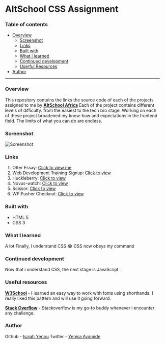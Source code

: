 # AltSchool CSS Assignment

### Table of contents
- [Overview](#overview)
  - [Screenshot](#screenshot)
  - [Links](#links)
  - [Built with](#built-with)
  - [What I learned](#what-i-learned)
  - [Continued development](#continued-development)
  - [Userful Resources](#useful-resources)
- [Author](#author)


---

### Overview
This repository contains the links the source code of each of the projects assigned to me by **[AltSchool Africa](altschoolafrica.com)**
Each of the project contains different levels of difficulty. from the easiest to the tech bro stage. Working on each of these project broadened my know-how and expectations in the frontend field. The limits of what you can do are endless.


### Screenshot



![Screenshot](./assets/img/Screenshot.png)

### Links
1. Otter Essay: [Click to view me](https://yenisaa.github.io/An-Otter-Essay/)
2. Web Development Training Signup: [Click to view](https://yenisaa.github.io/webdev-signup/)
3. Huckleberry: [Click to view](https://yenisaa.github.io/Huckleberry/)
4. Novus-watch: [Click to view](https://yenisaa.github.io/Novus-Watch)
5. Scissor: [Click to view](https://yenisaa.github.io/scissor)
6. WP Pusher Checkout: [Click to view](https://yenisaa.github.io/webdev-signup/)

### Built with
- HTML 5
- CSS 3


### What I learned
A lot
Finally, I understand CSS 😂
CSS now obeys my command


### Continued development
Now that i understand CSS, the next stage is JavaScript

### Useful resources
**[W3School](https://www.w3schools.com/)** - I learned an easy way to work with fonts using shorthands. I really liked this pattern and will use it going forward.

**[Stack Overflow](https://stackoverflow.com/)** - Stackoverflow is my go-to buddy whenever i encounter any challenge.

### Author
Github - [Isaiah Yenou](https://github.com/yenisaa)
Twitter - [Yenisa Ayomide](x.com/heisyenisa)